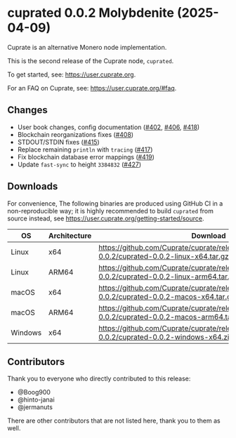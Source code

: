 # cuprated 0.0.2 Molybdenite (2025-04-09)
Cuprate is an alternative Monero node implementation.

This is the second release of the Cuprate node, `cuprated`.

To get started, see: <https://user.cuprate.org>.

For an FAQ on Cuprate, see: <https://user.cuprate.org/#faq>.

## Changes
- User book changes, config documentation ([#402](https://github.com/Cuprate/cuprate/pull/402), [#406](https://github.com/Cuprate/cuprate/pull/406), [#418](https://github.com/Cuprate/cuprate/pull/418))
- Blockchain reorganizations fixes ([#408](https://github.com/Cuprate/cuprate/pull/408))
- STDOUT/STDIN fixes ([#415](https://github.com/Cuprate/cuprate/pull/415))
- Replace remaining `println` with `tracing` ([#417](https://github.com/Cuprate/cuprate/pull/417))
- Fix blockchain database error mappings  ([#419](https://github.com/Cuprate/cuprate/pull/419))
- Update `fast-sync` to height `3384832` ([#427](https://github.com/Cuprate/cuprate/pull/427))

## Downloads
For convenience, The following binaries are produced using GitHub CI in a non-reproducible way; it is highly recommended to build `cuprated` from source instead, see <https://user.cuprate.org/getting-started/source>.

| OS      | Architecture | Download |
|---------|--------------|----------|
| Linux   | x64          | <https://github.com/Cuprate/cuprate/releases/download/cuprated-0.0.2/cuprated-0.0.2-linux-x64.tar.gz>
| Linux   | ARM64        | <https://github.com/Cuprate/cuprate/releases/download/cuprated-0.0.2/cuprated-0.0.2-linux-arm64.tar.gz>
| macOS   | x64          | <https://github.com/Cuprate/cuprate/releases/download/cuprated-0.0.2/cuprated-0.0.2-macos-x64.tar.gz>
| macOS   | ARM64        | <https://github.com/Cuprate/cuprate/releases/download/cuprated-0.0.2/cuprated-0.0.2-macos-arm64.tar.gz>
| Windows | x64          | <https://github.com/Cuprate/cuprate/releases/download/cuprated-0.0.2/cuprated-0.0.2-windows-x64.zip>

## Contributors
Thank you to everyone who directly contributed to this release:

- @Boog900
- @hinto-janai
- @jermanuts

There are other contributors that are not listed here, thank you to them as well.
